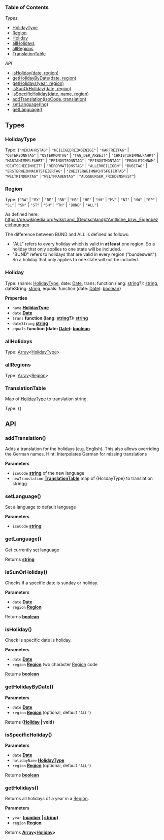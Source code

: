 <!-- Generated by documentation.js. Update this documentation by updating the source code. -->

### Table of Contents

*Types*
-   [HolidayType](#holidaytype)
-   [Region](#region)
-   [Holiday](#holiday)
-   [allHolidays](#allholidays)
-   [allRegions](#allregions)
-   [TranslationTable](#translationtable)

*API*
-   [isHoliday(date, region)](#isholiday)
-   [getHolidayByDate(date, region)](#getholidaybydate)
-   [getHolidays(year, region)](#getholidays)
-   [isSunOrHoliday(date, region)](#issunorholiday)
-   [isSpecificHoliday(date, name, region)](#isspecificholiday)
-   [addTranslation(isoCode, translation)](#addtranslation)
-   [setLanguage(lng)](#setlanguage)
-   [getLanguage()](#getlanguage)



## Types

### HolidayType

Type: (`"NEUJAHRSTAG"` \| `"HEILIGEDREIKOENIGE"` \| `"KARFREITAG"` \| `"OSTERSONNTAG"` \| `"OSTERMONTAG"` \| `"TAG_DER_ARBEIT"` \| `"CHRISTIHIMMELFAHRT"` \| `"MARIAHIMMELFAHRT"` \| `"PFINGSTSONNTAG"` \| `"PFINGSTMONTAG"` \| `"FRONLEICHNAM"` \| `"DEUTSCHEEINHEIT"` \| `"REFORMATIONSTAG"` \| `"ALLERHEILIGEN"` \| `"BUBETAG"` \| `"ERSTERWEIHNACHTSFEIERTAG"` \| `"ZWEITERWEIHNACHTSFEIERTAG"` \| `"WELTKINDERTAG"` \| `"WELTFRAUENTAG"` \| `"AUGSBURGER_FRIEDENSFEST"`)

### Region

Type: (`"BW"` \| `"BY"` \| `"BE"` \| `"BB"` \| `"HB"` \| `"HE"` \| `"HH"` \| `"MV"` \| `"NI"` \| `"NW"` \| `"RP"` \| `"SL"` \| `"SN"` \| `"ST"` \| `"SH"` \| `"TH"` \| `"BUND"` \| `"ALL"`)

As defined here: https://de.wikipedia.org/wiki/Land_(Deutschland)#Amtliche_bzw._Eigenbezeichnungen

The difference between BUND and ALL is defined as follows:
* "ALL" refers to every holiday which is valid in **at least** one region. So a holiday that only applies to one state will be included.
* "BUND" refers to holidays that are valid in every region ("bundesweit"). So a holiday that only applies to one state will not be included.

### Holiday

Type: {name: [HolidayType](#holidaytype), date: [Date](https://developer.mozilla.org/docs/Web/JavaScript/Reference/Global_Objects/Date), trans: function (lang: [string](https://developer.mozilla.org/docs/Web/JavaScript/Reference/Global_Objects/String)?): [string](https://developer.mozilla.org/docs/Web/JavaScript/Reference/Global_Objects/String), dateString: [string](https://developer.mozilla.org/docs/Web/JavaScript/Reference/Global_Objects/String), equals: function (date: [Date](https://developer.mozilla.org/docs/Web/JavaScript/Reference/Global_Objects/Date)): [boolean](https://developer.mozilla.org/docs/Web/JavaScript/Reference/Global_Objects/Boolean)}

**Properties**

-   `name` **[HolidayType](#holidaytype)** 
-   `date` **[Date](https://developer.mozilla.org/docs/Web/JavaScript/Reference/Global_Objects/Date)** 
-   `trans` **function (lang: [string](https://developer.mozilla.org/docs/Web/JavaScript/Reference/Global_Objects/String)?): [string](https://developer.mozilla.org/docs/Web/JavaScript/Reference/Global_Objects/String)** 
-   `dateString` **[string](https://developer.mozilla.org/docs/Web/JavaScript/Reference/Global_Objects/String)** 
-   `equals` **function (date: [Date](https://developer.mozilla.org/docs/Web/JavaScript/Reference/Global_Objects/Date)): [boolean](https://developer.mozilla.org/docs/Web/JavaScript/Reference/Global_Objects/Boolean)** 

### allHolidays

Type: [Array](https://developer.mozilla.org/docs/Web/JavaScript/Reference/Global_Objects/Array)&lt;[HolidayType](#holidaytype)>

### allRegions

Type: [Array](https://developer.mozilla.org/docs/Web/JavaScript/Reference/Global_Objects/Array)&lt;[Region](#region)>

### TranslationTable

Map of [HolidayType](#holidaytype) to translation string.

Type: {}


## API
### addTranslation()

Adds a translation for the holidays (e.g. English).
This also allows overriding the German names.
Hint: Interpolates German for missing translations

**Parameters**

-   `isoCode` **[string](https://developer.mozilla.org/docs/Web/JavaScript/Reference/Global_Objects/String)** of the new language
-   `newTranslation` **[TranslationTable](#translationtable)** map of {HolidayType} to translation stringg

### setLanguage()

Set a language to default language

**Parameters**

-   `isoCode` **[string](https://developer.mozilla.org/docs/Web/JavaScript/Reference/Global_Objects/String)** 

### getLanguage()

Get currently set language

Returns **[string](https://developer.mozilla.org/docs/Web/JavaScript/Reference/Global_Objects/String)** 

### isSunOrHoliday()

Checks if a specific date is sunday or holiday.

**Parameters**

-   `date` **[Date](https://developer.mozilla.org/docs/Web/JavaScript/Reference/Global_Objects/Date)** 
-   `region` **[Region](#region)** 

Returns **[boolean](https://developer.mozilla.org/docs/Web/JavaScript/Reference/Global_Objects/Boolean)** 

### isHoliday()

Check is specific date is holiday.

**Parameters**

-   `date` **[Date](https://developer.mozilla.org/docs/Web/JavaScript/Reference/Global_Objects/Date)** 
-   `region` **[Region](#region)** two character [Region](#region) code

Returns **[boolean](https://developer.mozilla.org/docs/Web/JavaScript/Reference/Global_Objects/Boolean)** 

### getHolidayByDate()

**Parameters**

-   `date` **[Date](https://developer.mozilla.org/docs/Web/JavaScript/Reference/Global_Objects/Date)** 
-   `region` **[Region](#region)**  (optional, default `'ALL'`)

Returns **([Holiday](#holiday) | void)** 

### isSpecificHoliday()

**Parameters**

-   `date` **[Date](https://developer.mozilla.org/docs/Web/JavaScript/Reference/Global_Objects/Date)** 
-   `holidayName` **[HolidayType](#holidaytype)** 
-   `region` **[Region](#region)**  (optional, default `'ALL'`)

Returns **[boolean](https://developer.mozilla.org/docs/Web/JavaScript/Reference/Global_Objects/Boolean)** 

### getHolidays()

Returns all holidays of a year in a [Region](#region).

**Parameters**

-   `year` **([number](https://developer.mozilla.org/docs/Web/JavaScript/Reference/Global_Objects/Number) \| [string](https://developer.mozilla.org/docs/Web/JavaScript/Reference/Global_Objects/String))** 
-   `region` **[Region](#region)** 

Returns **[Array](https://developer.mozilla.org/docs/Web/JavaScript/Reference/Global_Objects/Array)&lt;[Holiday](#holiday)>** 
